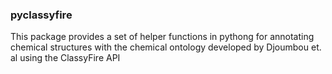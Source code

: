 ### pyclassyfire

This package provides a set of helper functions in pythong for 
annotating chemical structures with the chemical ontology developed by 
Djoumbou et. al using the ClassyFire API